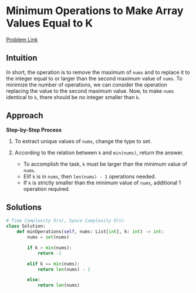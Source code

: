 **Minimum Operations to Make Array Values Equal to K**
=
[Problem Link](https://leetcode.com/problems/minimum-operations-to-make-array-values-equal-to-k/description)

## Intuition
In short, the operation is to remove the maximum of `nums` and to replace it to the integer equal to or 
larger than the second maximum value of `nums`. To minimize the number of operations, we can consider the operation 
replacing the value to the second maximum value. Now, to make `nums` identical to `k`, there should be no integer 
smaller than `k`. 

## Approach
**Step-by-Step Process**

1. To extract unique values of `nums`, change the type to set.
  
2. According to the relation between `k` and `min(nums)`, return the answer.
    - To accomplish the task, `k` must be larger than the minimum value of `nums`.
    - Elif `k` is in `nums`, then `len(nums) - 1` operations needed.
    - If `k` is strictly smaller than the minimum value of `nums`, additional 1 operation required.
  
## Solutions
```python
# Time Complexity O(n), Space Complexity O(n)
class Solution:
    def minOperations(self, nums: List[int], k: int) -> int:
        nums = set(nums)

        if k > min(nums):
            return -1

        elif k == min(nums):
            return len(nums) - 1

        else:
            return len(nums)
```
